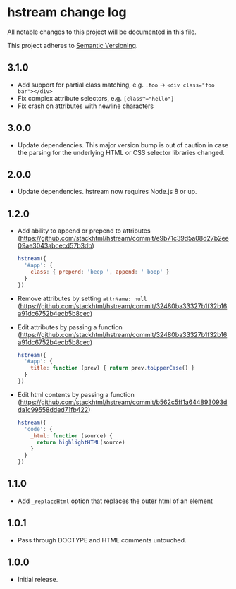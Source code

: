 # hstream change log

All notable changes to this project will be documented in this file.

This project adheres to [Semantic Versioning](http://semver.org/).

## 3.1.0

* Add support for partial class matching, e.g. `.foo` -> `<div class="foo bar"></div>`
* Fix complex attribute selectors, e.g. `[class^="hello"]`
* Fix crash on attributes with newline characters

## 3.0.0

 * Update dependencies. This major version bump is out of caution in case the parsing for the underlying HTML or CSS selector libraries changed.

## 2.0.0

 * Update dependencies. hstream now requires Node.js 8 or up.

## 1.2.0

 * Add ability to append or prepend to attributes (https://github.com/stackhtml/hstream/commit/e9b71c39d5a08d27b2ee09ae3043abcecd57b3db)

   ```js
   hstream({
     '#app': {
       class: { prepend: 'beep ', append: ' boop' }
     }
   })
   ```

 * Remove attributes by setting `attrName: null` (https://github.com/stackhtml/hstream/commit/32480ba33327b1f32b16a91dc6752b4ecb5b8cec)
 * Edit attributes by passing a function (https://github.com/stackhtml/hstream/commit/32480ba33327b1f32b16a91dc6752b4ecb5b8cec)

   ```js
   hstream({
     '#app': {
       title: function (prev) { return prev.toUpperCase() }
     }
   })
   ```

 * Edit html contents by passing a function (https://github.com/stackhtml/hstream/commit/b562c5ff1a644893093dda1c99558dded71fb422)

   ```js
   hstream({
     'code': {
       _html: function (source) {
         return highlightHTML(source)
       }
     }
   })
   ```

## 1.1.0

 * Add `_replaceHtml` option that replaces the outer html of an element

## 1.0.1

 * Pass through DOCTYPE and HTML comments untouched.

## 1.0.0

 * Initial release.
